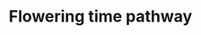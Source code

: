 ---
annotations:
- type: Pathway Ontology
  value: signaling pathway
authors:
- Mamatha
- MaintBot
- Egonw
- Khanspers
- AlexanderPico
- L Dupuis
- Eweitz
description: ''
last-edited: 2021-11-27
organisms:
- Oryza sativa
redirect_from:
- /index.php/Pathway:WP2178
- /instance/WP2178
schema-jsonld:
- '@context': https://schema.org/
  '@id': https://wikipathways.github.io/pathways/WP2178.html
  '@type': Dataset
  creator:
    '@type': Organization
    name: WikiPathways
  description: ''
  keywords:
  - NF-YA3
  - OsPEP
  - ELF4
  - FYPP3
  - 'NF-YA4 '
  - OsMADS5
  - MADS18
  - RAV1-like1
  - SRT2
  - RBX1
  - VRN5a
  - DH1
  - PHYA
  - MAF5
  - MADS61
  - PRR59
  - bZIP23
  - OsMADS56
  - JMJ703
  - CKB4
  - FIO1
  - VRN1
  - MSI1
  - Actin
  - ELF7
  - HFR1
  - </br>Due to high homology with PKDM7B, may also be involved with downregulation
    of FT/TSF
  - SUS2
  - PHDfL
  - SMZ
  - VIP2
  - LHY
  - HOS1
  - CKA1
  - JARID1C
  - FPA
  - ELF8
  - HAP3D
  - MAF3
  - OsSPL14
  - ZTLa
  - PIN1OS
  - NF-YA6
  - PPR73
  - ID1
  - NF-YA10b
  - ES43a
  - NF-YC11
  - U2AF
  - ELF5
  - PHYE
  - OsMADS31
  - SDG25
  - SPY
  - CSD2
  - DI19-2
  - ELF3b
  - SEF1
  - SNB
  - PRMT5
  - '?'
  - NF-YB13
  - FY
  - MAF4
  - FBX77
  - FRL2
  - PFT1
  - CDF5
  - PHYB
  - BZR1
  - OsPRP3
  - EFS
  - LTPL112
  - PHYB/PHYD
  - CRY2
  - ZOS1-05
  - WNK8a
  - Symbol assigned by Mamatha Hanumappa, 16-Nov-2011
  - FBO10
  - ESD4a
  - OsHUA2
  - LDL3
  - OsMADS1
  - JMJ706
  - CKA2
  - FRI
  - POLE1
  - SDG26
  - CDC73
  - PIE1
  - OsCDF1
  - ROC5
  - HAP3F
  - CKB1
  - bhlh102
  - GAMyb
  - NF-YA8
  - MADS47
  - Gal1
  - FUS9
  - RFT1
  - POLA1
  - NF-YC10
  - FPF1
  - JMJ704
  - WNK1
  - NF-YA10a
  - OSE2
  - SPA1
  - LEC1B
  - SFR6
  - LHP1
  - FLX
  - miRNA
  - ZOS9-03
  - OsAREB3
  - DREB1G
  - OsCO3
  - WNK8b
  - Hd1
  - COL9a
  - DET1
  - RCN2
  - UV-DDB
  - EMF
  - PCFS4
  - ZOS1-20
  - CPS1
  - OsMADS14
  - Hd3a
  - SINAT5
  - FLOWERING
  - OsMADS15
  - HD6
  - PAF1
  - NF-YB4
  - VIP4a
  - FL
  - NF-YB3
  - COL5
  - ATX-1
  - MADS72
  - NF-YC8
  - ELF9
  - Ghd7
  - EDM2
  - SNZ
  - VEF
  - OsMADS51
  - LUX
  - ZOS9-19
  - bZIP72
  - GF14e
  - OsCam2
  - COP1
  - NDPK2
  - TOE1
  - CDF2a
  - ATL6l
  - MAF2
  - TCPL1
  - LEC1A
  - MYB
  - OsbZIP10
  - bhlh79
  - REC14
  - OsCRY1b
  - EZ1
  - OsMADS3
  - EZ3
  - VRN2
  - GI
  - LFL1
  - TIC
  - MAF1
  - RCN1
  - DPBF3
  - 'MYB29 '
  - ELF3a
  - LRK1
  - SPA2
  - UV-DDB2
  - CK2alphaCp
  - ZnF36
  - AP2
  - Dof12
  - GF14c
  - NF-YB1
  - OsMADS22
  - FTL1
  - LWD
  - GID1
  - ESP4
  - CDF3
  - FAS2
  - DREB1F
  - SRR1
  - FRL1
  - DCAF1
  - LKP2
  - SLR1
  - DPNPase
  - OsMADS7
  - CRP
  - ARP6
  - CUL4B
  - PIF7
  - NF-YC2a
  - NF-YC2
  - WNK4
  - ABH1
  - NF-YB11
  - FIE
  - FLC
  - OsHB1a
  - GF14b
  - OsMFT1
  - FVE
  - TOC1
  - HAP3I
  - OsMADS8
  - VIL2
  - OsMADS50
  - WNK8
  - FD1
  - OsMADS27
  - OsABF2
  - NF-YC1
  - AGL9
  - NF-YA2
  - ES43b
  - FCA
  - bhlh105
  - SPL13
  - OsMADS6
  - NF-YA1
  - NF-YB2
  - NF-YA5
  - SNF2L
  - NF-YC13
  - OsMADS29
  - Hd2
  - PHYC
  - OsLD
  - GA
  - FLK
  - Ehd1
  license: CC0
  name: Flowering time pathway
seo: CreativeWork
title: Flowering time pathway
wpid: WP2178
---